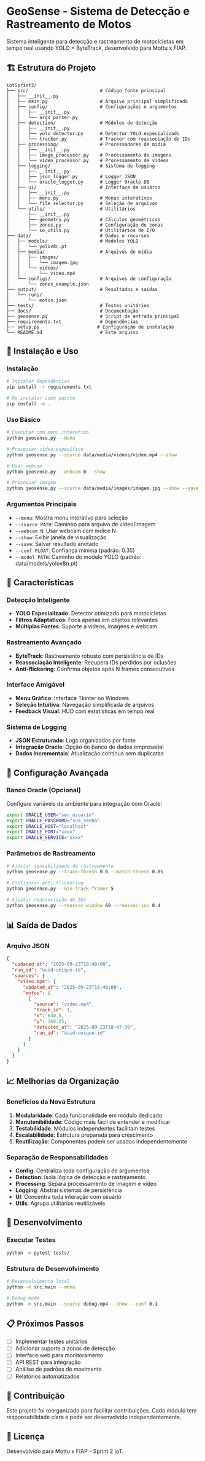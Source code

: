 # GeoSense - Sistema de Detecção e Rastreamento de Motos

Sistema inteligente para detecção e rastreamento de motocicletas em tempo real usando YOLO + ByteTrack, desenvolvido para Mottu x FIAP.

## 🏗️ Estrutura do Projeto

```
iotSprint2/
├── src/                          # Código fonte principal
│   ├── __init__.py
│   ├── main.py                   # Arquivo principal simplificado
│   ├── config/                   # Configurações e argumentos
│   │   ├── __init__.py
│   │   └── args_parser.py
│   ├── detection/                # Módulos de detecção
│   │   ├── __init__.py
│   │   ├── yolo_detector.py      # Detector YOLO especializado
│   │   └── tracker.py            # Tracker com reassociação de IDs
│   ├── processing/               # Processadores de mídia
│   │   ├── __init__.py
│   │   ├── image_processor.py    # Processamento de imagens
│   │   └── video_processor.py    # Processamento de vídeos
│   ├── logging/                  # Sistema de logging
│   │   ├── __init__.py
│   │   ├── json_logger.py        # Logger JSON
│   │   └── oracle_logger.py      # Logger Oracle DB
│   ├── ui/                       # Interface de usuário
│   │   ├── __init__.py
│   │   ├── menu.py               # Menus interativos
│   │   └── file_selector.py      # Seleção de arquivos
│   └── utils/                    # Utilitários
│       ├── __init__.py
│       ├── geometry.py           # Cálculos geométricos
│       ├── zones.py              # Configuração de zonas
│       └── io_utils.py           # Utilitários de I/O
├── data/                         # Dados e recursos
│   ├── models/                   # Modelos YOLO
│   │   └── yolov8n.pt
│   ├── media/                    # Arquivos de mídia
│   │   ├── images/
│   │   │   └── imagem.jpg
│   │   └── videos/
│   │       └── video.mp4
│   └── configs/                  # Arquivos de configuração
│       └── zones_example.json
├── output/                       # Resultados e saídas
│   └── runs/
│       └── motos.json
├── tests/                        # Testes unitários
├── docs/                         # Documentação
├── geosense.py                   # Script de entrada principal
├── requirements.txt              # Dependências
├── setup.py                     # Configuração de instalação
└── README.md                     # Este arquivo
```

## 🚀 Instalação e Uso

### Instalação

```bash
# Instalar dependências
pip install -r requirements.txt

# Ou instalar como pacote
pip install -e .
```

### Uso Básico

```bash
# Executar com menu interativo
python geosense.py --menu

# Processar vídeo específico
python geosense.py --source data/media/videos/video.mp4 --show

# Usar webcam
python geosense.py --webcam 0 --show

# Processar imagem
python geosense.py --source data/media/images/imagem.jpg --show --save
```

### Argumentos Principais

- `--menu`: Mostra menu interativo para seleção
- `--source PATH`: Caminho para arquivo de vídeo/imagem
- `--webcam N`: Usar webcam com índice N
- `--show`: Exibir janela de visualização
- `--save`: Salvar resultado anotado
- `--conf FLOAT`: Confiança mínima (padrão: 0.35)
- `--model PATH`: Caminho do modelo YOLO (padrão: data/models/yolov8n.pt)

## 🎯 Características

### Detecção Inteligente

- **YOLO Especializado**: Detector otimizado para motocicletas
- **Filtros Adaptativos**: Foca apenas em objetos relevantes
- **Múltiplas Fontes**: Suporte a vídeos, imagens e webcam

### Rastreamento Avançado

- **ByteTrack**: Rastreamento robusto com persistência de IDs
- **Reassociação Inteligente**: Recupera IDs perdidos por oclusões
- **Anti-flickering**: Confirma objetos após N frames consecutivos

### Interface Amigável

- **Menu Gráfico**: Interface Tkinter no Windows
- **Seleção Intuitiva**: Navegação simplificada de arquivos
- **Feedback Visual**: HUD com estatísticas em tempo real

### Sistema de Logging

- **JSON Estruturado**: Logs organizados por fonte
- **Integração Oracle**: Opção de banco de dados empresarial
- **Dados Incrementais**: Atualização contínua sem duplicatas

## 🔧 Configuração Avançada

### Banco Oracle (Opcional)

Configure variáveis de ambiente para integração com Oracle:

```bash
export ORACLE_USER="seu_usuario"
export ORACLE_PASSWORD="sua_senha"
export ORACLE_HOST="localhost"
export ORACLE_PORT="xxxx"
export ORACLE_SERVICE="xxxx"
```

### Parâmetros de Rastreamento

```bash
# Ajustar sensibilidade de rastreamento
python geosense.py --track-thresh 0.6 --match-thresh 0.85

# Configurar anti-flickering
python geosense.py --min-track-frames 5

# Ajustar reassociação de IDs
python geosense.py --reassoc-window 60 --reassoc-iou 0.4
```

## 📊 Saída de Dados

### Arquivo JSON

```json
{
  "updated_at": "2025-09-23T18:48:00",
  "run_id": "uuid-unique-id",
  "sources": {
    "video.mp4": {
      "updated_at": "2025-09-23T18:48:00",
      "motos": [
        {
          "source": "video.mp4",
          "track_id": 1,
          "x": 640.5,
          "y": 360.25,
          "detected_at": "2025-09-23T18:47:30",
          "run_id": "uuid-unique-id"
        }
      ]
    }
  }
}
```

## 📈 Melhorias da Organização

### Benefícios da Nova Estrutura

1. **Modularidade**: Cada funcionalidade em módulo dedicado
2. **Manutenibilidade**: Código mais fácil de entender e modificar
3. **Testabilidade**: Módulos independentes facilitam testes
4. **Escalabilidade**: Estrutura preparada para crescimento
5. **Reutilização**: Componentes podem ser usados independentemente

### Separação de Responsabilidades

- **Config**: Centraliza toda configuração de argumentos
- **Detection**: Isola lógica de detecção e rastreamento
- **Processing**: Separa processamento de imagem e vídeo
- **Logging**: Abstrai sistemas de persistência
- **UI**: Concentra toda interação com usuário
- **Utils**: Agrupa utilitários reutilizáveis

## 🧪 Desenvolvimento

### Executar Testes

```bash
python -m pytest tests/
```

### Estrutura de Desenvolvimento

```bash
# Desenvolvimento local
python -m src.main --menu

# Debug mode
python -m src.main --source debug.mp4 --show --conf 0.1
```

## 📋 Próximos Passos

- [ ] Implementar testes unitários
- [ ] Adicionar suporte a zonas de detecção
- [ ] Interface web para monitoramento
- [ ] API REST para integração
- [ ] Análise de padrões de movimento
- [ ] Relatórios automatizados

## 🤝 Contribuição

Este projeto foi reorganizado para facilitar contribuições. Cada módulo tem responsabilidade clara e pode ser desenvolvido independentemente.

## 📝 Licença

Desenvolvido para Mottu x FIAP - Sprint 2 IoT.
